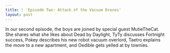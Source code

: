 ```yaml
---
title: ! 'Episode Two: Attack of the Vacuum Drones'
layout: post
---
```

In our second episode, the boys are joined by special guest MutieTheCat. She shares what she likes about Dead by Daylight, TyTy discusses Fortnight success, Pokey describes his new robot vacuum overlord, Taetro explains the move to a new apartment, and Oedible gets yelled at by townies.

[Listen Now!]: https://anchor.fm/boysnite/episodes/Ep--02---Big-Fortnite-Wins--Spending-BIG--On-A-ROOMBA-e1q3s5/a-a4cp9a
